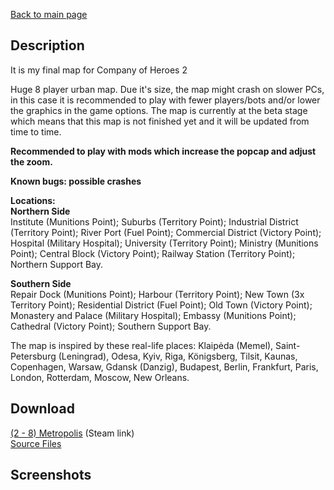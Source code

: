 [Back to main page](https://taddan.github.io/library/)<br/>
## Description
It is my final map for Company of Heroes 2<br/>

Huge 8 player urban map. Due it's size, the map might crash on slower PCs, in this case it is recommended to play with fewer players/bots and/or lower the graphics in the game options. The map is currently at the beta stage which means that this map is not finished yet and it will be updated from time to time.

<b>Recommended to play with mods which increase the popcap and adjust the zoom. </b>

<b>Known bugs: possible crashes </b>

<b>Locations:</b><br/>
<b>Northern Side</b><br/>
Institute (Munitions Point);
Suburbs (Territory Point);
Industrial District (Territory Point);
River Port (Fuel Point);
Commercial District (Victory Point);
Hospital (Military Hospital);
University (Territory Point);
Ministry (Munitions Point);
Central Block (Victory Point);
Railway Station (Territory Point);
Northern Support Bay.

<b>Southern Side</b><br/>
Repair Dock (Munitions Point);
Harbour (Territory Point);
New Town (3x Territory Point);
Residential District (Fuel Point);
Old Town (Victory Point);
Monastery and Palace (Military Hospital);
Embassy (Munitions Point);
Cathedral (Victory Point);
Southern Support Bay.

The map is inspired by these real-life places: Klaipėda (Memel), Saint-Petersburg (Leningrad), Odesa, Kyiv, Riga, Königsberg, Tilsit, Kaunas, Copenhagen, Warsaw, Gdansk (Danzig), Budapest, Berlin, Frankfurt, Paris, London, Rotterdam, Moscow, New Orleans.
## Download
[(2 - 8) Metropolis](https://steamcommunity.com/sharedfiles/filedetails/?id=1775503602) (Steam link)<br/>
[Source Files]()

## Screenshots
